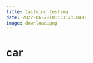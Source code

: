 ```yaml
---
title: tailwind testing
date: 2022-06-28T01:33:23.040Z
image: download.png
---
```

<div class="text-red-600">

 <h1>car</h1>

 </div>